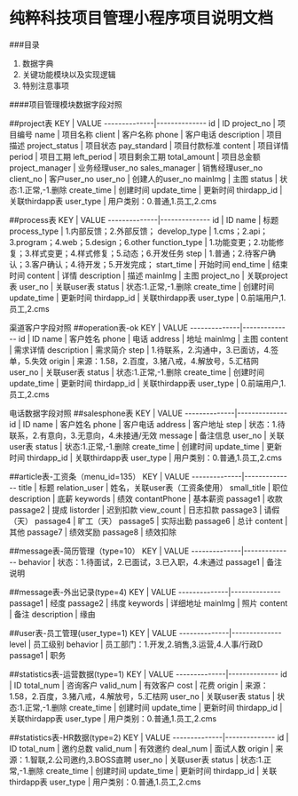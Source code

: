 纯粹科技项目管理小程序项目说明文档
=====


###目录

1. 数据字典
2. 关键功能模块以及实现逻辑
3. 特别注意事项

####项目管理模块数据字段对照

##project表
     KEY      |    VALUE
--------------|--------------
id  | ID
project_no  |  项目编号
name  | 项目名称
client  | 客户名称
phone  | 客户电话
description  | 项目描述
project_status  | 项目状态
pay_standard  | 项目付款标准
content  | 项目详情
period  | 项目工期
left_period  | 项目剩余工期
total_amount  | 项目总金额
project_manager | 业务经理user_no
sales_manager | 销售经理user_no
client_no | 客户user_no
user_no | 创建人的user_no
mainImg | 主图
status  | 状态:1.正常,-1.删除
create_time  |	创建时间
update_time  |	更新时间
thirdapp_id  |  关联thirdapp表
user_type  |  用户类别：0.普通,1.员工,2.cms


##process表
     KEY      |    VALUE
--------------|--------------
id  | ID
name  | 标题
process_type  | 1.内部反馈；2.外部反馈；
develop_type  | 1.cms；2.api；3.program；4.web；5.design；6.other
function_type  | 1.功能变更；2.功能修复；3.样式变更；4.样式修复；5.动态；6.开发任务
step  | 1.普通；2.待客户确认；3.客户确认；4.待开发；5.开发完成；
start_time  |  开始时间
end_time  |  结束时间
content  | 详情
description  | 描述
mainImg | 主图
project_no  | 关联project表
user_no | 关联user表
status  | 状态:1.正常,-1.删除
create_time  |	创建时间
update_time  |	更新时间
thirdapp_id  |  关联thirdapp表
user_type  |  0.前端用户,1.员工,2.cms


渠道客户字段对照
##operation表-ok
     KEY      |    VALUE
--------------|--------------
id  | ID
name  | 客户姓名
phone  | 电话 
address  | 地址 
mainImg  | 主图
content  | 需求详情
description  | 需求简介
step  | 1.待联系，2.沟通中，3.已面访，4.签单，5.失效
origin  | 来源：1.58，2.百度，3.猪八戒，4.解放号，5.汇桔网
user_no | 关联user表
status  | 状态:1.正常,-1.删除
create_time  |	创建时间
update_time  |	更新时间
thirdapp_id  |  关联thirdapp表
user_type  |  0.前端用户,1.员工,2.cms


电话数据字段对照
##salesphone表
     KEY      |    VALUE
--------------|--------------
id  | ID
name  | 客户姓名
phone  | 客户电话
address  | 客户地址
step  |  状态：1.待联系，2.有意向，3.无意向，4.未接通/无效
message  | 备注信息
user_no | 关联user表
status  | 状态:1.正常,-1.删除
create_time  |	创建时间
update_time  |	更新时间
thirdapp_id  |  关联thirdapp表
user_type  |  用户类别：0.普通,1.员工,2.cms



##article表-工资条（menu_id=135）
     KEY      |    VALUE
--------------|--------------
title  |  标题
relation_user  |  姓名，关联user表（工资条使用）
small_title  |  职位
description  |  底薪
keywords  |  绩效
contantPhone  |  基本薪资
passage1  |  收款
passage2  |  提成
listorder  |  迟到扣款
view_count  |  日志扣款
passage3  |  请假（天）
passage4  |  旷工（天）
passage5  |  实际出勤
passage6  |  总计
content  |  其他
passage7  |  绩效奖励
passage8  |  绩效扣除


##message表-简历管理（type=10）
     KEY      |    VALUE
--------------|--------------
behavior  |  状态：1.待面试，2.已面试，3.已入职，4.未通过
passage1  |  备注说明



##message表-外出记录(type=4)
     KEY      |    VALUE
--------------|--------------
passage1  |  经度
passage2  |  纬度
keywords  |  详细地址
mainImg  | 照片
content  | 备注
description  | 缘由


##user表-员工管理(user_type=1)
     KEY      |    VALUE
--------------|--------------
level  |  员工级别
behavior |  员工部门：1.开发,2.销售,3.运营,4.人事/行政D
passage1 |  职务



##statistics表-运营数据(type=1)
     KEY      |    VALUE
--------------|--------------
id  | ID
total_num  | 咨询客户
valid_num  | 有效客户
cost  |  花费
origin  |  来源：1.58，2.百度，3.猪八戒，4.解放号，5.汇桔网
user_no | 关联user表
status  | 状态:1.正常,-1.删除
create_time  |	创建时间
update_time  |	更新时间
thirdapp_id  |  关联thirdapp表
user_type  |  用户类别：0.普通,1.员工,2.cms



##statistics表-HR数据(type=2)
     KEY      |    VALUE
--------------|--------------
id  | ID
total_num  | 邀约总数
valid_num  | 有效邀约
deal_num  | 面试人数
origin  |  来源：1.智联,2.公司邀约,3.BOSS直聘
user_no | 关联user表
status  | 状态:1.正常,-1.删除
create_time  |	创建时间
update_time  |	更新时间
thirdapp_id  |  关联thirdapp表
user_type  |  用户类别：0.普通,1.员工,2.cms